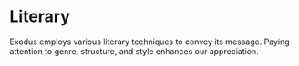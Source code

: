 # Literary

Exodus employs various literary techniques to convey its message. Paying attention to genre, structure, and style enhances our appreciation.

